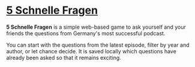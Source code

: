 # [5 Schnelle Fragen](https://5schnellefragen.de)

**5 Schnelle Fragen** is a simple web-based game to ask yourself and your friends the questions from Germany's most successful podcast.

You can start with the questions from the latest episode, filter by year and author, or let chance decide.
It is saved locally which questions have already been asked so that it remains exciting.
